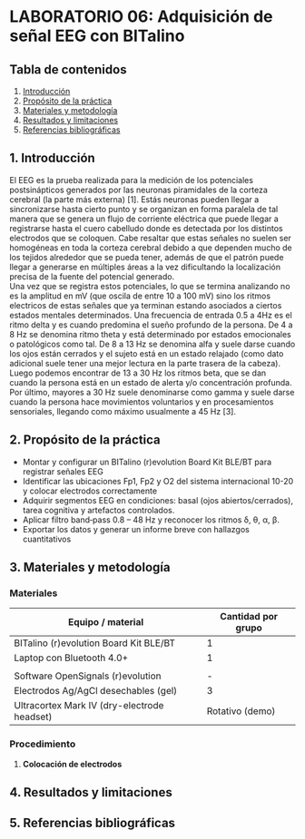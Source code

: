 # **LABORATORIO 06: Adquisición de señal EEG con BITalino**
## **Tabla de contenidos**

1. [Introducción](#n1)
2. [Propósito de la práctica](#n2)  
3. [Materiales y metodología](#n3)  
4. [Resultados y limitaciones](#n4)
5. [Referencias bibliográficas](#n5)

 ## 1. Introducción <a name="n1"></a>
El EEG es la prueba realizada para la medición de los potenciales postsinápticos generados por las neuronas piramidales de la corteza cerebral (la parte más externa) [1]. Estás neuronas pueden llegar a sincronizarse hasta cierto punto y se organizan en forma paralela de tal manera que se genera un flujo de corriente eléctrica que puede llegar a registrarse hasta el cuero cabelludo donde es detectada por los distintos electrodos que se coloquen. Cabe resaltar que estas señales no suelen ser homogéneas en toda la corteza cerebral debido a que dependen mucho de los tejidos alrededor que se pueda tener, además de que el patrón puede llegar a generarse en múltiples áreas a la vez dificultando la localización precisa de la fuente del potencial generado.  
Una vez que se registra estos potenciales, lo que se termina analizando no es la amplitud en mV  (que oscila de entre 10 a 100 mV) sino los ritmos electricos de estas señales que ya terminan estando asociados a ciertos estados mentales determinados. Una frecuencia de entrada 0.5 a 4Hz es el ritmo delta y es cuando predomina el sueño profundo de la persona. De 4 a 8 Hz se denomina ritmo theta y está determinado por estados emocionales o patológicos como tal. De 8 a 13 Hz se denomina alfa y suele darse cuando los ojos están cerrados y el sujeto está en un estado relajado (como dato adicional suele tener una mejor lectura en la parte trasera de la cabeza). Luego podemos encontrar de 13 a 30 Hz los ritmos beta, que se dan cuando la persona está en un estado de alerta y/o concentración profunda. Por último, mayores a 30 Hz suele denominarse como gamma y suele darse cuando la persona hace movimientos voluntarios y en procesamientos sensoriales, llegando como máximo usualmente a 45 Hz [3].


 ## 2. Propósito de la práctica <a name="n2"></a>
- Montar y configurar un BITalino (r)evolution Board Kit BLE/BT para registrar señales EEG
- Identificar las ubicaciones Fp1, Fp2 y O2 del sistema internacional 10-20 y colocar electrodos correctamente
- Adquirir segmentos EEG en condiciones: basal (ojos abiertos/cerrados), tarea cognitiva y artefactos controlados.
- Aplicar filtro band‑pass 0.8 – 48 Hz y reconocer los ritmos δ, θ, α, β.
- Exportar los datos y generar un informe breve con hallazgos cuantitativos


 ## 3. Materiales y metodología <a name="n3"></a>
 
  ### Materiales
  | Equipo / material                                  | Cantidad por grupo |
|----------------------------------------------------|--------------------|
| BITalino (r)evolution Board Kit BLE/BT             | 1                  |
| Laptop con Bluetooth 4.0+                          | 1                  |
|                                                    |                    |
| Software OpenSignals (r)evolution                  | -                  |
| Electrodos Ag/AgCl desechables (gel)               | 3                  |
| Ultracortex Mark IV (dry-electrode headset)        | Rotativo (demo)    |

  ### Procedimiento
  1. **Colocación de electrodos**

 ## 4. Resultados y limitaciones <a name="n4"></a>

 ## 5. Referencias bibliográficas <a name="n5"></a>
